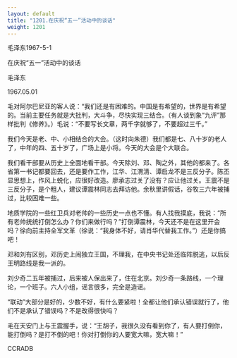 ```yaml
---
layout: default
title: "1201.在庆祝“五一”活动中的谈话"
weight: 1201
---
```


毛泽东1967-5-1

在庆祝“五一”活动中的谈话

毛泽东

1967.05.01

毛对阿尔巴尼亚的客人说：“我们还是有困难的。中国是有希望的，世界是有希望的。当前主要任务就是大批判，大斗争，尽快实现三结合。（有人谈到象“九评”那样批判《修养》。）毛说：“不要写长文章，两千字就够了，不要超过三千。”

我们今天是老、中、小相结合的大会。（这时向朱德）我们都是七、八十岁的老人了，中年的四、五十岁了，广场上是小将。今天的大会是个大联合。

我们看干部要从历史上全面地看干部。今天除刘、邓、陶之外，其他的都来了。各省第一书记都要回去，还是要作工作，江华、江渭清、谭启龙不是三反分子。陈丕显思想上，作风上蜕化，应很好改造。廖承志过关了没有？应让他过关。王震不是三反分子，是个粗人，建议谭震林同志去拜访他。余秋里讲假话，谷牧三六年被捕过，比较困难一些。

地质学院的一些红卫兵对老帅的一些历史一点也不懂。有人找我摸底，我说：“所有老帅统统打倒怎么办？你们来做行吗？”打倒谭震林，今天还不是在这里开会吗？徐向前主持全军文革（徐说：“我身体不好，请肖华代替我工作。”）还是你搞吧！

邓和刘有区别，邓历史上闹独立王国，不理我，在中央书记处还临阵脱逃，以后反王明路线是我一派的。

刘少奇二五年被捕过，后来被人保出来了，住在北京。刘少奇一条路线，一个理论，一个班子。六人小组，谣言很多，完全是造谣。

“联动”大部分是好的，少数不好，有什么要紧啦！全都让他们承认错误就行了，他们不是承认了错误吗？不是改得很快吗？

毛在天安门上与王震握手，说：“王胡子，我很久没有看到你了，有人要打倒你，能打倒吗？是打不倒的吧！你对打倒你的人要宽大嘛，宽大嘛！”

CCRADB

